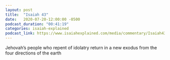 ```yaml
---
layout: post
title:  "Isaiah 43"
date:   2020-07-20-12:00:00 -0500
podcast_duration: "00:41:19"
categories: isaiah-explained
podcast_link: https://www.isaiahexplained.com/media/commentary/Isaiah43.mp3
---
```

Jehovah’s people who repent of idolatry return in a new exodus from the four directions of the earth
